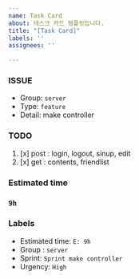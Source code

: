 ```yaml
---
name: Task Card
about: 테스크 카드 템플릿입니다.
title: "[Task Card]"
labels: ''
assignees: ''

---
```


### ISSUE
- Group:  `server`
- Type: `feature`
- Detail: make controller
### TODO
1. [x]  post : login, logout, sinup, edit
2. [x]  get : contents, friendlist
### Estimated time
### `9h`
### Labels
- Estimated time: `E: 9h`
- Group : `server`
- Sprint: `Sprint make controller`
- Urgency: `High`

